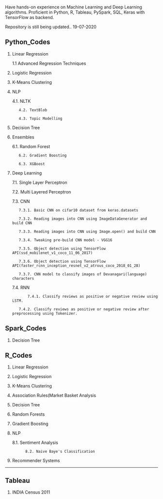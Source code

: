 Have hands-on experience on Machine Learning and Deep Learning algorithms.
Proficient in  Python, R, Tableau, PySpark, SQL, Keras with TensorFlow as backend.

Repository is still being updated.. 19-07-2020


Python_Codes
-------------
1. Linear Regression

     1.1 Advanced Regression Techniques

2. Logistic Regression

3. K-Means Clustering

4. NLP

      4.1. NLTK

      	  4.2. TextBlob
      	
      	  4.3. Topic Modelling

5. Decision Tree

6. Ensembles

      6.1. Random Forest

      	  6.2. Gradient Boosting
      	
      	  6.3. XGBoost

7. Deep Learning

     7.1. Single Layer Perceptron

     7.2. Multi Layered Perceptron

     7.3. CNN

     	  7.3.1. Basic CNN on cifar10 dataset from keras.datasets

      	  7.3.2. Reading images into CNN using ImageDataGenerator and build CNN

      	  7.3.3. Reading images into CNN using Image.open() and build CNN

     	  7.3.4. Tweaking pre-build CNN model - VGG16
     	
     	  7.3.5. Object detection using TensorFlow API(ssd_mobilenet_v1_coco_11_06_2017)

  		  7.3.6. Object detection using TensorFlow API(faster_rcnn_inception_resnet_v2_atrous_coco_2018_01_28)

		  7.3.7. CNN model to classify images of Devanagari(language) characters
	
	 7.4. RNN
	
	    	  7.4.1. Classify reviews as positive or negative review using LSTM.
	
		  7.4.2. Classify reviews as positive or negative review after preprocessing using Tokenizer.


Spark_Codes
-----------
1. Decision Tree

R_Codes
-------

1. Linear Regression

2. Logistic Regression

3. K-Means Clustering

4. Association Rules(Market Basket Analysis

5. Decision Tree

6. Random Forests

7. Gradient Boosting

8. NLP

     8.1. Sentiment Analysis

        	 8.2. Naive Baye's Classification

9. Recommender Systems

---

## Tableau

1.  INDIA Census 2011